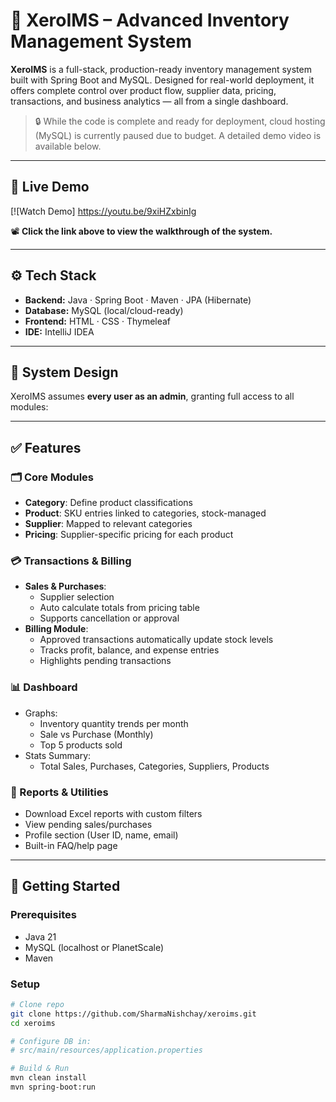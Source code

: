 # 🧾 XeroIMS – Advanced Inventory Management System

**XeroIMS** is a full-stack, production-ready inventory management system built with Spring Boot and MySQL. Designed for real-world deployment, it offers complete control over product flow, supplier data, pricing, transactions, and business analytics — all from a single dashboard.

> 🔒 While the code is complete and ready for deployment, cloud hosting (MySQL) is currently paused due to budget. A detailed demo video is available below.

---

## 🎥 Live Demo

[![Watch Demo] https://youtu.be/9xiHZxbinIg

📽️ **Click the link above to view the walkthrough of the system.**

---

## ⚙️ Tech Stack

- **Backend:** Java · Spring Boot · Maven · JPA (Hibernate)
- **Database:** MySQL (local/cloud-ready)
- **Frontend:** HTML · CSS · Thymeleaf
- **IDE:** IntelliJ IDEA

---

## 🔐 System Design

XeroIMS assumes **every user as an admin**, granting full access to all modules:


---

## ✅ Features

### 🗂️ Core Modules
- **Category**: Define product classifications
- **Product**: SKU entries linked to categories, stock-managed
- **Supplier**: Mapped to relevant categories
- **Pricing**: Supplier-specific pricing for each product

### 💳 Transactions & Billing
- **Sales & Purchases**:
  - Supplier selection
  - Auto calculate totals from pricing table
  - Supports cancellation or approval
- **Billing Module**:
  - Approved transactions automatically update stock levels
  - Tracks profit, balance, and expense entries
  - Highlights pending transactions

### 📊 Dashboard
- Graphs:
  - Inventory quantity trends per month
  - Sale vs Purchase (Monthly)
  - Top 5 products sold
- Stats Summary:
  - Total Sales, Purchases, Categories, Suppliers, Products

### 📁 Reports & Utilities
- Download Excel reports with custom filters
- View pending sales/purchases
- Profile section (User ID, name, email)
- Built-in FAQ/help page

---

## 🚀 Getting Started

### Prerequisites
- Java 21
- MySQL (localhost or PlanetScale)
- Maven

### Setup

```bash
# Clone repo
git clone https://github.com/SharmaNishchay/xeroims.git
cd xeroims

# Configure DB in:
# src/main/resources/application.properties

# Build & Run
mvn clean install
mvn spring-boot:run
